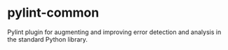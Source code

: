 pylint-common
=============

Pylint plugin for augmenting and improving error detection and analysis in the standard Python library.

